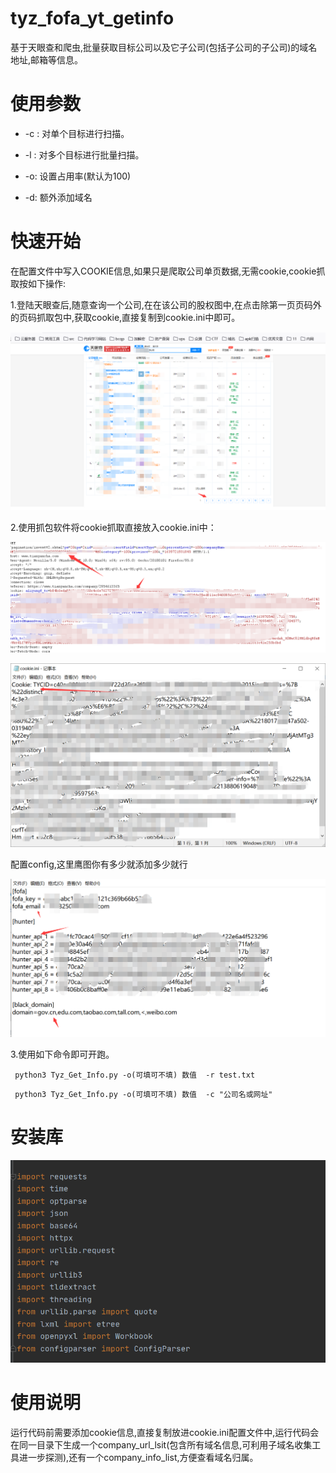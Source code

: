 # tyz_fofa_yt_getinfo

基于天眼查和爬虫,批量获取目标公司以及它子公司(包括子公司的子公司)的域名地址,邮箱等信息。



# 使用参数

* -c : 对单个目标进行扫描。

* -l :  对多个目标进行批量扫描。 

* -o: 设置占用率(默认为100)

* -d: 额外添加域名

  

# 快速开始

在配置文件中写入COOKIE信息,如果只是爬取公司单页数据,无需cookie,cookie抓取按如下操作:

1.登陆天眼查后,随意查询一个公司,在在该公司的股权图中,在点击除第一页页码外的页码抓取包中,获取cookie,直接复制到cookie.ini中即可。

![image-20211217142011822](img/1.png)

2.使用抓包软件将cookie抓取直接放入cookie.ini中：

![image-20211217142011822](img/2.png)

![image-20211217142011822](img/3.png)

配置config,这里鹰图你有多少就添加多少就行

![](img/5.png)

3.使用如下命令即可开跑。

```shell
 python3 Tyz_Get_Info.py -o(可填可不填) 数值  -r test.txt
```

```
 python3 Tyz_Get_Info.py -o(可填可不填) 数值  -c "公司名或网址"
```



# 安装库

![](img/4.png)

# 使用说明

运行代码前需要添加cookie信息,直接复制放进cookie.ini配置文件中,运行代码会在同一目录下生成一个company_url_lsit(包含所有域名信息,可利用子域名收集工具进一步探测),还有一个company_info_list,方便查看域名归属。

